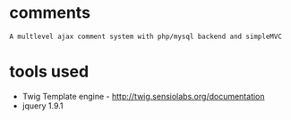 comments
===========
    A multlevel ajax comment system with php/mysql backend and simpleMVC
	
 
tools used
==========
 - Twig Template engine - http://twig.sensiolabs.org/documentation
 - jquery 1.9.1


 
    
 
